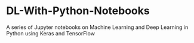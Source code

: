 # DL-With-Python-Notebooks
A series of Jupyter notebooks on Machine Learning and Deep Learning in Python using Keras and TensorFlow 
